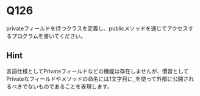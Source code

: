 # Q126

privateフィールドを持つクラスを定義し、publicメソッドを通じてアクセスするプログラムを書いてください。

## Hint

言語仕様としてPrivateフィールドなどの機能は存在しませんが、慣習としてPrivateなフィールドやメソッドの命名には1文字目に`_`を使って外部に公開されるべきでないものであることを表現します。
